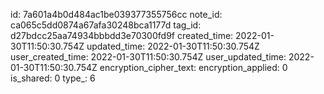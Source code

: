 id: 7a601a4b0d484ac1be039377355756cc
note_id: ca065c5dd0874a67afa30248bca1177d
tag_id: d27bdcc25aa74934bbbdd3e70300fd9f
created_time: 2022-01-30T11:50:30.754Z
updated_time: 2022-01-30T11:50:30.754Z
user_created_time: 2022-01-30T11:50:30.754Z
user_updated_time: 2022-01-30T11:50:30.754Z
encryption_cipher_text: 
encryption_applied: 0
is_shared: 0
type_: 6